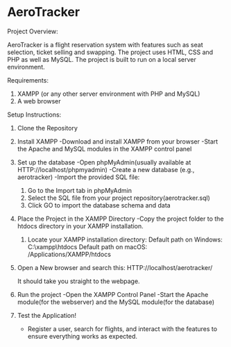 # AeroTracker

Project Overview:

AeroTracker is a flight reservation system with features such as seat selection, ticket selling and swapping. The project uses HTML, CSS and PHP as well as MySQL. The project is built to run on a local server environment. 

Requirements:

1. XAMPP (or any other server environment with PHP and MySQL)
2. A web browser

Setup Instructions:

1. Clone the Repository

2. Install XAMPP
   -Download and install XAMPP from your browser
   -Start the Apache and MySQL modules in the XAMPP control panel

3. Set up the database
   -Open phpMyAdmin(usually available at HTTP://localhost/phpmyadmin)
   -Create a new database (e.g., aerotracker)
   -Import the provided SQL file:
      1. Go to the Import tab in phpMyAdmin
      2. Select the SQL file from your project repository(aerotracker.sql)
      3. Click GO to import the database schema and data


4. Place the Project in the XAMPP Directory
   -Copy the project folder to the htdocs directory in your XAMPP installation.
   1. Locate your XAMPP installation directory:
      Default path on Windows: C:\xampp\htdocs
      Default path on macOS: /Applications/XAMPP/htdocs

5. Open a New browser and search this:
   HTTP://localhost/aerotracker/

   It should take you straight to the webpage.

6. Run the project
   -Open the XAMPP Control Panel
   -Start the Apache module(for the webserver) and the MySQL module(for the database)
 

7. Test the Application!

   - Register a user, search for flights, and interact with the features to ensure everything works as expected.
   
 







